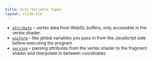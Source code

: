 ```yaml
---
title: GLSL Variable Types
layout: slide.njk
---
```


- [`attribute`](https://thebookofshaders.com/glossary/?search=attribute) – vertex data from WebGL buffers, only accessible in the vertex shader.
- [`uniform`](https://thebookofshaders.com/glossary/?search=uniform) – like global variables you pass in from the JavaScript side before executing the program
- [`varying`](https://thebookofshaders.com/glossary/?search=varying) – passing attributes from the vertex shader to the fragment shader and interpolate in between coordinates
